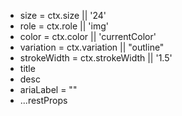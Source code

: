 - size = ctx.size || '24'
- role = ctx.role || 'img'
- color = ctx.color || 'currentColor'
- variation = ctx.variation || "outline"
- strokeWidth = ctx.strokeWidth || '1.5'
- title
- desc
- ariaLabel = "<icon file name>"
- ...restProps